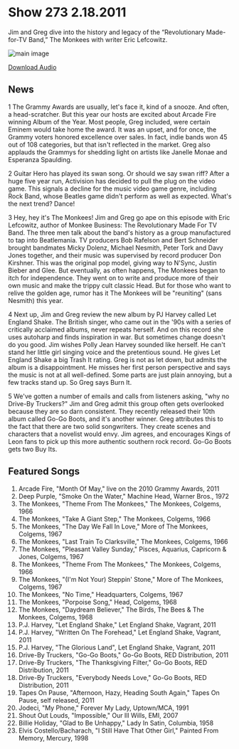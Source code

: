# Show 273 2.18.2011
Jim and Greg dive into the history and legacy of the “Revolutionary Made-for-TV Band,” The Monkees with writer Eric Lefcowitz. 

![main image](http://www.soundopinions.org/images/2011/themonkees.jpg)

[Download Audio](http://audio.soundopinions.org/streams/2011/02/so_20110218.m3u)

## News
1 The Grammy Awards are usually, let's face it, kind of a snooze. And often, a head-scratcher. But this year our hosts are excited about Arcade Fire winning Album of the Year. Most people, Greg included, were certain Eminem would take home the award. It was an upset, and for once, the Grammy voters honored excellence over sales. In fact, indie bands won 45 out of 108 categories, but that isn't reflected in the market. Greg also applauds the Grammys for shedding light on artists like Janelle Monae and Esperanza Spaulding. 

2 Guitar Hero has played its swan song. Or should we say swan riff? After a huge five year run, Activision has decided to pull the plug on the video game. This signals a decline for the music video game genre, including Rock Band, whose Beatles game didn't perform as well as expected. What's the next trend? Dance!

3 Hey, hey it's The Monkees! Jim and Greg go ape on this episode with Eric Lefcowitz, author of Monkee Business: The Revolutionary Made For TV Band. The three men talk about the band's history as a group manufactured to tap into Beatlemania. TV producers Bob Rafelson and Bert Schneider brought bandmates Micky Dolenz, Michael Nesmith, Peter Tork and Davy Jones together, and their music was supervised by record producer Don Kirshner. This was the original pop model, giving way to N'Sync, Justin Bieber and Glee. But eventually, as often happens, The Monkees began to itch for independence. They went on to write and produce more of their own music and make the trippy cult classic Head. But for those who want to relive the golden age, rumor has it The Monkees will be "reuniting" (sans Nesmith) this year.

4 Next up, Jim and Greg review the new album by PJ Harvey called Let England Shake. The British singer, who came out in the '90s with a series of critically acclaimed albums, never repeats herself. And on this record she uses autoharp and finds inspiration in war. But sometimes change doesn't do you good. Jim wishes Polly Jean Harvey sounded like herself. He can't stand her little girl singing voice and the pretentious sound. He gives Let England Shake a big Trash It rating. Greg is not as let down, but admits the album is a disappointment. He misses her first person perspective and says the music is not at all well-defined. Some parts are just plain annoying, but a few tracks stand up. So Greg says Burn It.

5 We've gotten a number of emails and calls from listeners asking, "why no Drive-By Truckers?" Jim and Greg admit this group often gets overlooked because they are so darn consistent. They recently released their 10th album called Go-Go Boots, and it's another winner. Greg attributes this to the fact that there are two solid songwriters. They create scenes and characters that a novelist would envy. Jim agrees, and encourages Kings of Leon fans to pick up this more authentic southern rock record. Go-Go Boots gets two Buy Its.

## Featured Songs
1. Arcade Fire, "Month Of May," live on the 2010 Grammy Awards, 2011
2. Deep Purple, "Smoke On the Water," Machine Head, Warner Bros., 1972
3. The Monkees, "Theme From The Monkees," The Monkees, Colgems, 1966
4. The Monkees, "Take A Giant Step," The Monkees, Colgems, 1966
5. The Monkees, "The Day We Fall In Love," More of The Monkees, Colgems, 1967
6. The Monkees, "Last Train To Clarksville," The Monkees, Colgems, 1966
7. The Monkees, "Pleasant Valley Sunday," Pisces, Aquarius, Capricorn & Jones, Colgems, 1967
8. The Monkees, "Theme From The Monkees," The Monkees, Colgems, 1966
9. The Monkees, "(I'm Not Your) Steppin' Stone," More of The Monkees, Colgems, 1967
10. The Monkees, "No Time," Headquarters, Colgems, 1967
11. The Monkees, "Porpoise Song," Head, Colgems, 1968
12. The Monkees, "Daydream Believer," The Birds, The Bees & The Monkees, Colgems, 1968
13. P.J. Harvey, "Let England Shake," Let England Shake, Vagrant, 2011
14. P.J. Harvey, "Written On The Forehead," Let England Shake, Vagrant, 2011
15. P.J. Harvey, "The Glorious Land", Let England Shake, Vagrant, 2011
16. Drive-By Truckers, "Go-Go Boots," Go-Go Boots, RED Distribution, 2011
17. Drive-By Truckers, "The Thanksgiving Filter," Go-Go Boots, RED Distribution, 2011
18. Drive-By Truckers, "Everybody Needs Love," Go-Go Boots, RED Distribution, 2011
19. Tapes On Pause, "Afternoon, Hazy, Heading South Again," Tapes On Pause, self released, 2011
20. Jodeci, "My Phone," Forever My Lady, Uptown/MCA, 1991
21. Shout Out Louds, "Impossible," Our Ill Wills, EMI, 2007
22. Billie Holiday, "Glad to Be Unhappy," Lady In Satin, Columbia, 1958
23. Elvis Costello/Bacharach, "I Still Have That Other Girl," Painted From Memory, Mercury, 1998 
